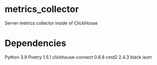 # metrics_collector
Server metrics collector inside of ClickHouse

# Dependencies
Python 3.9
Poetry 1.5.1
clickhouse-connect 0.6.8
cmd2 2.4.3
black
isort
